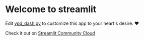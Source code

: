 # Welcome to streamlit

Edit [vpd_dash.py](./vpd_dash.py) to customize this app to your heart's desire. ❤️

Check it out on [Streamlit Community Cloud](https://st-hello-app.streamlit.app/)
